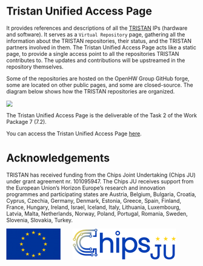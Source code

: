 # Tristan Unified Access Page

It provides references and descriptions of all the [TRISTAN](https://tristan-project.eu/) IPs (hardware and software).
It serves as a `Virtual Repository` page, gathering all the information about the TRISTAN repositories, their status,
and the TRISTAN partners involved in them.
The Tristan Unified Access Page acts like a static page, to provide a single access point to all the repositories TRISTAN 
contributes to. The updates and contributions will be upstreamed in the repository themselves.

Some of the repositories are hosted on the OpenHW Group GitHub forge, some are located on other public pages, and some are closed-source.
The diagram below shows how the TRISTAN repositories are organized.

<img src="https://github.com/openhwgroup/tristan-unified-access-page/blob/main/images/tristan_virtual_repo.png" align="center" />

The Tristan Unified Access Page is the deliverable of the Task 2 of the Work Package 7 (7.2).

You can access the Tristan Unified Access Page [here](https://htmlpreview.github.io/?https://github.com/davideschiavone/tristan-unified-access-page/blob/html_table/tristan-unified-access-page.html).

# Acknowledgements

TRISTAN has received funding from the Chips Joint Undertaking (Chips JU) under grant agreement nr. 101095947. The Chips JU receives support from the European Union’s Horizon Europe’s research and innovation programmes and participating states are Austria, Belgium, Bulgaria, Croatia, Cyprus, Czechia, Germany, Denmark, Estonia, Greece, Spain, Finland, France, Hungary, Ireland, Israel, Iceland, Italy, Lithuania, Luxembourg, Latvia, Malta, Netherlands, Norway, Poland, Portugal, Romania, Sweden, Slovenia, Slovakia, Turkey.

![EU Logo](images/logo_EU.png)&nbsp;&nbsp;&nbsp;&nbsp;&nbsp;&nbsp;&nbsp;&nbsp;![ChipsJU_Logo](images/logo_chipsJU.png)   




